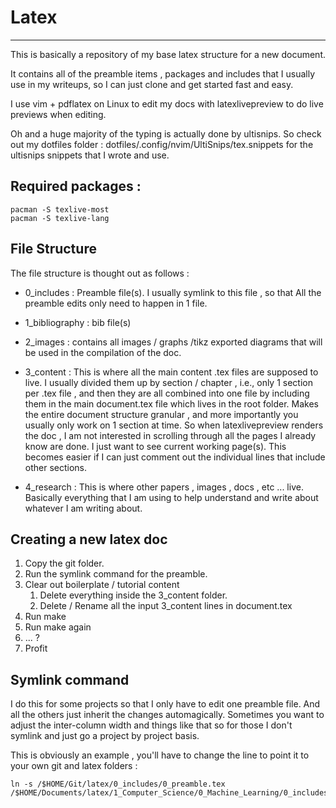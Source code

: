 # Latex
---

This is basically a repository of my base latex structure for a new document.

It contains all of the preamble items , packages and includes that I usually
use in my writeups, so I can just clone and get started fast and easy.

I use vim + pdflatex on Linux to edit my docs with latexlivepreview to do live
previews when editing.

Oh and a huge majority of the typing is actually done by ultisnips. So check
out my dotfiles folder :  dotfiles/.config/nvim/UltiSnips/tex.snippets for the
ultisnips snippets that I wrote and use.

## Required packages :

```
pacman -S texlive-most
pacman -S texlive-lang
```

## File Structure

The file structure is thought out as follows :

 * 0_includes : Preamble file(s). I usually symlink to this file , so that All
 the preamble edits only need to happen in 1 file.

 * 1_bibliography : bib file(s)

 * 2_images : contains all images / graphs /tikz exported diagrams that will be
 used in the compilation of the doc.

 * 3_content : This is where all the main content .tex files are supposed to
 live. I usually divided them up by section / chapter , i.e., only 1 section
 per .tex file , and then they are all combined into one file by including them
 in the main document.tex file which lives in the root folder. Makes the entire
 document structure granular , and more importantly you usually only work on 1
 section at time. So when latexlivepreview renders the doc , I am not
 interested in scrolling through all the pages I already know are done. I just
 want to see current working page(s). This becomes easier if I can just comment
 out the individual lines that include other sections.

 * 4_research : This is where other papers , images , docs , etc ... live.
 Basically everything that I am using to help understand and write about
 whatever I am writing about.


## Creating a new latex doc

1. Copy the git folder.
1. Run the symlink command for the preamble.
1. Clear out boilerplate / tutorial content
	1. Delete everything inside the 3_content folder.
	1. Delete / Rename all the input 3_content lines in document.tex
1. Run make
1. Run make again
1. ... ?
1. Profit

## Symlink command

I do this for some projects so that I only have to edit one preamble file. And
all the others just inherit the changes automagically. Sometimes you want to
adjust the inter-column width and things like that so for those I don't symlink
and just go a project by project basis.

This is obviously an example , you'll have to change the line to point it to
your own git and latex folders :

```
ln -s /$HOME/Git/latex/0_includes/0_preamble.tex /$HOME/Documents/latex/1_Computer_Science/0_Machine_Learning/0_includes/0_preamble.tex
```
